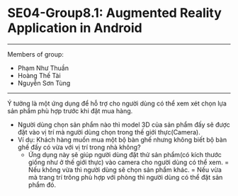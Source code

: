 # SE04-Group8.1: Augmented Reality Application in Android
---
Members of group:
* Phạm Như Thuần
* Hoàng Thế Tài
* Nguyễn Sơn Tùng
---
Ý tưởng là một ứng dụng để hỗ trợ cho người dùng có thể xem xét chọn lựa sản phẩm phù hợp trước khi đặt mua hàng.

* Người dùng chọn sản phẩm nào thì model 3D của sản phẩm đấy sẽ được đặt vào vị trí mà người dùng chọn trong thế giới thực(Camera).
* Ví dụ: Khách hàng muốn mua một bộ bàn ghế nhưng không biết bộ bàn ghế đấy có vừa với vị trí trong nhà không?
  - Ứng dụng này sẽ giúp người dùng đặt thử sản phẩm(có kích thước giống như ở thế giới thực) vào camera cho người dùng có thể xem.
     = Nếu không vừa thì người dùng sẽ chọn sản phẩm khác.
     = Nếu vừa mà trang trí trông phù hợp với phòng thì người dùng có thể đặt sản phẩm đó.
